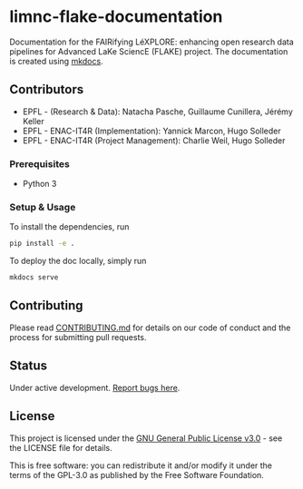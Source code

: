 # limnc-flake-documentation

Documentation for the FAIRifying LéXPLORE: enhancing open research data pipelines for Advanced LaKe SciencE (FLAKE) project. The documentation is created using [mkdocs](https://www.mkdocs.org/).

## Contributors

- EPFL - (Research & Data): Natacha Pasche, Guillaume Cunillera, Jérémy Keller
- EPFL - ENAC-IT4R (Implementation): Yannick Marcon, Hugo Solleder
- EPFL - ENAC-IT4R (Project Management): Charlie Weil, Hugo Solleder

### Prerequisites

- Python 3

### Setup & Usage

To install the dependencies, run

```bash
pip install -e .
```

To deploy the doc locally, simply run

```bash
mkdocs serve
```

## Contributing

Please read [CONTRIBUTING.md](CONTRIBUTING.md) for details on our code of conduct and the process for submitting pull requests.

## Status

Under active development. [Report bugs here](https://github.com/EPFL-ENAC/lmnc-flake-documentation/issues).

## License

This project is licensed under the [GNU General Public License v3.0](LICENSE) - see the LICENSE file for details.

This is free software: you can redistribute it and/or modify it under the terms of the GPL-3.0 as published by the Free Software Foundation.
